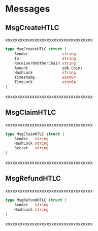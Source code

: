 <!--
order: 2
-->

# Messages

## MsgCreateHTLC

xxxxxxxxxxxxxxxxxxxxxxxxxxxxxxxxxxxx

```go
type MsgCreateHTLC struct {
    Sender               string
    To                   string
    ReceiverOnOtherChain string
    Amount               sdk.Coins
    HashLock             string
    Timestamp            uint64
    TimeLock             uint64
}
```

xxxxxxxxxxxxxxxxxxxxxxxxxxxxxxxxxxxx

## MsgClaimHTLC

xxxxxxxxxxxxxxxxxxxxxxxxxxxxxxxxxxxx

```go
type MsgClaimHTLC struct {
    Sender   string
    HashLock string
    Secret   string
}
```

xxxxxxxxxxxxxxxxxxxxxxxxxxxxxxxxxxxx

## MsgRefundHTLC

xxxxxxxxxxxxxxxxxxxxxxxxxxxxxxxxxxxx

```go
type MsgRefundHTLC struct {
    Sender   string
    HashLock string
}
```

xxxxxxxxxxxxxxxxxxxxxxxxxxxxxxxxxxxx
